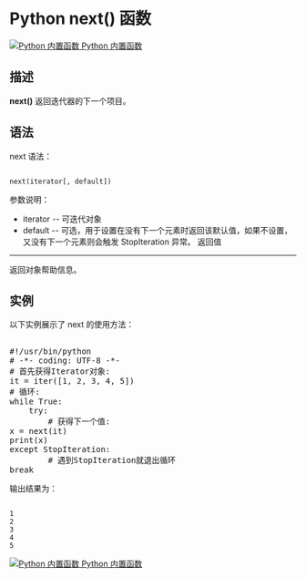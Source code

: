Python next() 函数
================

 [![Python 内置函数](../images/up.gif)
 Python 内置函数](python-built-in-functions.html)


  描述
--

 **next()** 返回迭代器的下一个项目。

 语法
--

 next 语法：

 
```

next(iterator[, default])

```

  参数说明：

  * iterator -- 可迭代对象
 * default -- 可选，用于设置在没有下一个元素时返回该默认值，如果不设置，又没有下一个元素则会触发 StopIteration 异常。
  返回值
---

 返回对象帮助信息。

 实例
--

 以下实例展示了 next 的使用方法：

  <pre>

#!/usr/bin/python
# -*- coding: UTF-8 -*-
# 首先获得Iterator对象:
it = iter([1, 2, 3, 4, 5])
# 循环:
while True:
    try:
        # 获得下一个值:
x = next(it)
print(x)
except StopIteration:
        # 遇到StopIteration就退出循环
break
</pre>

 输出结果为：

 
```

1
2
3
4
5

```

 [![Python 内置函数](../images/up.gif)
 Python 内置函数](python-built-in-functions.html)


